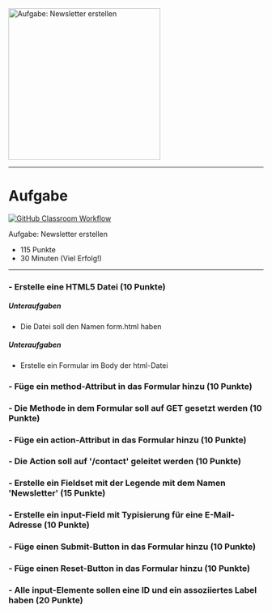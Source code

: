 <img src="https://studentenwerk-frankfurt.net/wp-content/uploads/2021/10/newsletter3.jpg" alt="Aufgabe: Newsletter erstellen" width="300"/>

---
# Aufgabe
[![GitHub Classroom Workflow](https://github.com/helsoc7/newsletter-html/actions/workflows/classroom.yml/badge.svg)](https://github.com/helsoc7/newsletter-html/actions/workflows/classroom.yml) 

Aufgabe: Newsletter erstellen
* 115 Punkte
* 30 Minuten (Viel Erfolg!)

---
### - Erstelle eine HTML5 Datei  (10 Punkte)
##### Unteraufgaben
* Die Datei soll den Namen form.html haben
##### Unteraufgaben
* Erstelle ein Formular im Body der html-Datei
### - Füge ein method-Attribut in das Formular hinzu (10 Punkte)
### - Die Methode in dem Formular soll auf GET gesetzt werden (10 Punkte)
### - Füge ein action-Attribut in das Formular hinzu (10 Punkte)
### - Die Action soll auf '/contact' geleitet werden (10 Punkte)
### - Erstelle ein Fieldset mit der Legende mit dem Namen 'Newsletter' (15 Punkte)
### - Erstelle ein input-Field mit Typisierung für eine E-Mail-Adresse (10 Punkte)
### - Füge einen Submit-Button in das Formular hinzu (10 Punkte)
### - Füge einen Reset-Button in das Formular hinzu (10 Punkte)
### - Alle input-Elemente sollen eine ID und ein assoziiertes Label haben (20 Punkte)
